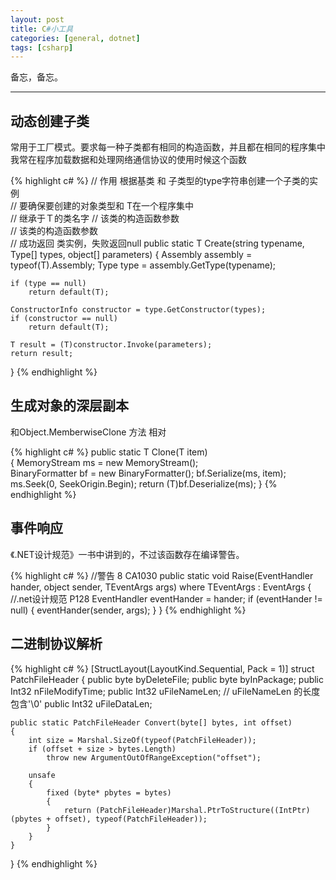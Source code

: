 ```yaml
---
layout: post
title: C#小工具
categories: [general, dotnet]
tags: [csharp]
---
```


备忘，备忘。

----------

## 动态创建子类 ##

常用于工厂模式。要求每一种子类都有相同的构造函数，并且都在相同的程序集中
我常在程序加载数据和处理网络通信协议的使用时候这个函数

{% highlight c# %}
// 作用 根据基类 和 子类型的type字符串创建一个子类的实例        
// 要确保要创建的对象类型和 T在一个程序集中       
// 继承于Ｔ的类名字
// 该类的构造函数参数       
// 该类的构造函数参数       
// 成功返回 类实例，失败返回null
public static T Create(string typename, Type[] types, object[] parameters)
{
    Assembly assembly = typeof(T).Assembly;
    Type type = assembly.GetType(typename);

    if (type == null)
        return default(T);

    ConstructorInfo constructor = type.GetConstructor(types);
    if (constructor == null)
        return default(T);

    T result = (T)constructor.Invoke(parameters);
    return result;
}
{% endhighlight %}

## 生成对象的深层副本 ##
和Object.MemberwiseClone 方法 相对

{% highlight c# %}
public static T Clone(T item)       
{
    MemoryStream ms = new MemoryStream();            
    BinaryFormatter bf = new BinaryFormatter();
    bf.Serialize(ms, item);
    ms.Seek(0, SeekOrigin.Begin);
    return (T)bf.Deserialize(ms);
}
{% endhighlight %}

## 事件响应 ##
《.NET设计规范》一书中讲到的，不过该函数存在编译警告。

{% highlight c# %}
//警告    8   CA1030
public static void Raise(EventHandler hander, object sender, TEventArgs args) where TEventArgs : EventArgs
{
    //.net设计规范 P128
    EventHandler eventHander = hander;
    if (eventHander != null)
    {
        eventHander(sender, args);
    }
}
{% endhighlight %}

## 二进制协议解析 ##

{% highlight c# %}
[StructLayout(LayoutKind.Sequential, Pack = 1)]
struct PatchFileHeader
{
    public byte byDeleteFile;
    public byte byInPackage;
    public Int32 nFileModifyTime;
    public Int32 uFileNameLen;   // uFileNameLen 的长度包含'\0'
    public Int32 uFileDataLen;

    public static PatchFileHeader Convert(byte[] bytes, int offset)
    {
        int size = Marshal.SizeOf(typeof(PatchFileHeader));
        if (offset + size > bytes.Length)
            throw new ArgumentOutOfRangeException("offset");

        unsafe
        {
            fixed (byte* pbytes = bytes)
            {
                return (PatchFileHeader)Marshal.PtrToStructure((IntPtr)(pbytes + offset), typeof(PatchFileHeader));
            }
        }
    }
}
{% endhighlight %}
    
